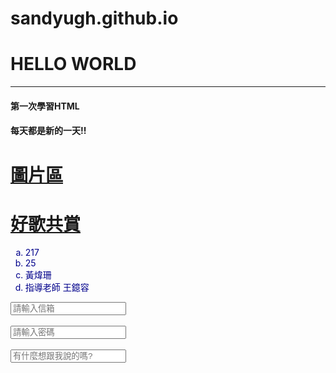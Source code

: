 # sandyugh.github.io
<!DOCTYPE html>
<html>
    <head>
        <!--下面那行寫的是網路的編碼-->
        <meta charset="UFT-8"/>
        <meta name="discription" content="我的第一個網站"/>
        <meta name="author" content="ws"/>
        <meta name="keywords" content="新手"/>
        <meta name="viewpoint" content="width=device-width, initial scale=1.0"/>
        <title>這是我的第一個網站</title>
    </head>
    <body>
        <h1>HELLO WORLD</h1>
        <HR/>
        <H4><B>第一次學習HTML</B></H4>
        <H4><B>每天都是新的一天!!</B></H4>
        <!--連結 圖片-->
        <a href="wlol.html">
            <h1>圖片區</h1>
        </a>
        <a href="video.html">
            <h1>好歌共賞</h1>
        </a>
    </body>
    <div style="color: darkblue;">
        <ol type="a" >
            <li>217</li>
            <li>25</li>
            <li>黃煒珊</li>
            <li>指導老師 王鐿容</li>
        </ol>
    </div>
    <input type="email" placeholder="請輸入信箱"/>
    <br/>
    <br/>
    <input type="password" placeholder="請輸入密碼"/>
    <br/>
    <br/>
    <input type="text" placeholder="有什麼想跟我說的嗎?"/>
</html>
